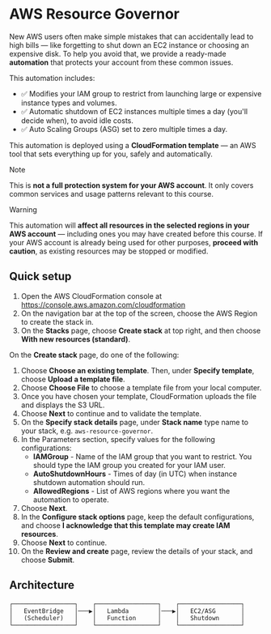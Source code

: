 # AWS Resource Governor

New AWS users often make simple mistakes that can accidentally lead to high bills — like forgetting to shut down an EC2 instance or choosing an expensive disk.
To help you avoid that, we provide a ready-made **automation** that protects your account from these common issues.

This automation includes:

- ✅ Modifies your IAM group to restrict from launching large or expensive instance types and volumes.
- ✅ Automatic shutdown of EC2 instances multiple times a day (you'll decide when), to avoid idle costs.
- ✅ Auto Scaling Groups (ASG) set to zero multiple times a day.

This automation is deployed using a **CloudFormation template** — an AWS tool that sets everything up for you, safely and automatically.

> [!NOTE]
> This is **not a full protection system for your AWS account**.
> It only covers common services and usage patterns relevant to this course.

> [!WARNING]
> This automation will **affect all resources in the selected regions in your AWS account** — including ones you may have created before this course.
> If your AWS account is already being used for other purposes, **proceed with caution**, as existing resources may be stopped or modified.

## Quick setup

1. Open the AWS CloudFormation console at https://console.aws.amazon.com/cloudformation
2. On the navigation bar at the top of the screen, choose the AWS Region to create the stack in.
3. On the **Stacks** page, choose **Create stack** at top right, and then choose **With new resources (standard)**.

On the **Create stack** page, do one of the following:

1. Choose **Choose an existing template**. Then, under **Specify template**, choose **Upload a template file**.
2. Choose **Choose File** to choose a template file from your local computer. 
3. Once you have chosen your template, CloudFormation uploads the file and displays the S3 URL.
4. Choose **Next** to continue and to validate the template.
5. On the **Specify stack details** page, under **Stack name** type name to your stack, e.g. `aws-resource-governor`.
6. In the Parameters section, specify values for the following configurations:
   - **IAMGroup** - Name of the IAM group that you want to restrict. You should type the IAM group you created for your IAM user.
   - **AutoShutdownHours** - Times of day (in UTC) when instance shutdown automation should run.
   - **AllowedRegions** - List of AWS regions where you want the automation to operate.
7. Choose **Next**.
8. In the **Configure stack options** page, keep the default configurations, and choose **I acknowledge that this template may create IAM resources**.
9. Choose **Next** to continue.
10. On the **Review and create** page, review the details of your stack, and choose **Submit**.


## Architecture

```
┌─────────────────┐    ┌─────────────────┐    ┌─────────────────┐
│   EventBridge   │───▶│   Lambda        │───▶│   EC2/ASG       │
│   (Scheduler)   │    │   Function      │    │   Shutdown      │
└─────────────────┘    └─────────────────┘    └─────────────────┘ 
                  
```
